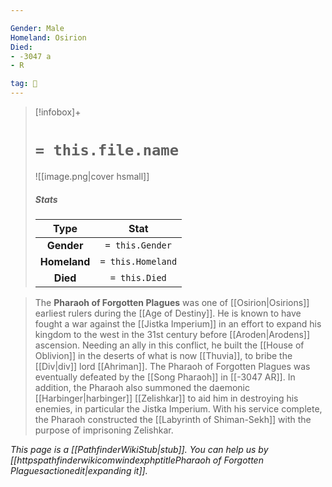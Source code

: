 ```yaml
---

Gender: Male
Homeland: Osirion
Died:
- -3047 a
- R

tag: 👤️
---
```


> [!infobox]+
> #  `= this.file.name`
> ![[image.png|cover hsmall]]
> ##### Stats
> Type | Stat |
> :---: |:---:|
> **Gender** | `= this.Gender` |
> **Homeland** | `= this.Homeland` |
> **Died** | `= this.Died` |



> The **Pharaoh of Forgotten Plagues**  was one of [[Osirion|Osirions]] earliest rulers during the [[Age of Destiny]]. He is known to have fought a war against the [[Jistka Imperium]] in an effort to expand his kingdom to the west in the 31st century before [[Aroden|Arodens]] ascension. 
> Needing an ally in this conflict, he built the [[House of Oblivion]] in the deserts of what is now [[Thuvia]], to bribe the [[Div|div]] lord [[Ahriman]]. The Pharaoh of Forgotten Plagues was eventually defeated by the [[Song Pharaoh]] in [[-3047 AR]].
> In addition, the Pharaoh also summoned the daemonic [[Harbinger|harbinger]] [[Zelishkar]] to aid him in destroying his enemies, in particular the Jistka Imperium. With his service complete, the Pharaoh constructed the [[Labyrinth of Shiman-Sekh]] with the purpose of imprisoning Zelishkar.



*This page is a [[PathfinderWikiStub|stub]]. You can help us by [[httpspathfinderwikicomwindexphptitlePharaoh of Forgotten Plaguesactionedit|expanding it]].*







